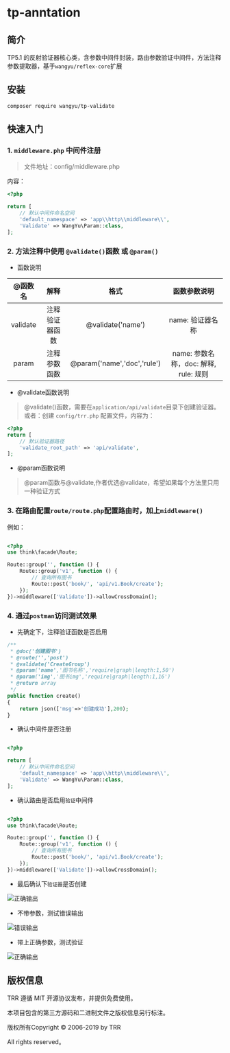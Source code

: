 # tp-anntation



## 简介

TP5.1 的反射验证器核心类，含参数中间件封装，路由参数验证中间件，方法注释参数提取器，基于`wangyu/reflex-core`扩展

## 安装

```bash
composer require wangyu/tp-validate
```

## 快速入门

### 1. `middleware.php` 中间件注册

> 文件地址：config/middleware.php

内容：
```php
<?php

return [
    // 默认中间件命名空间
    'default_namespace' => 'app\\http\\middleware\\',
    'Validate' => WangYu\Param::class,
];

```

### 2. 方法注释中使用 `@validate()`函数 或 `@param()`



- 函数说明

| @函数名 | 解释 | 格式 | 函数参数说明 |
| :---: | :---: | :---: | :---: |
| validate | 注释验证器函数| @validate('name') | name: 验证器名称 |
| param | 注释参数函数| @param('name','doc','rule') | name: 参数名称，doc: 解释, rule: 规则 |


- @validate函数说明
> @validate()函数，需要在`application/api/validate`目录下创建验证器。
或者：创建 `config/trr.php` 配置文件，内容为：
```php
<?php 
return [
    // 默认验证器路径
    'validate_root_path' => 'api/validate',
];
```

- @param函数说明

> @param函数与@validate,作者优选@validate，希望如果每个方法里只用一种验证方式


### 3. 在路由配置`route/route.php`配置路由时，加上`middleware()`

例如：

```php

<?php
use think\facade\Route;

Route::group('', function () {
    Route::group('v1', function () {
        // 查询所有图书
        Route::post('book/', 'api/v1.Book/create');
    });
})->middleware(['Validate'])->allowCrossDomain();
```

### 4. 通过`postman`访问测试效果

- 先确定下，注释验证函数是否启用

```php
/**
 * @doc('创建图书')
 * @route('','post')
 * @validate('CreateGroup')
 * @param('name','图书名称','require|graph|length:1,50')
 * @param('img','图书img','require|graph|length:1,16')
 * @return array
 */
public function create()
{
    return json(['msg'=>'创建成功'],200);
}
```

- 确认中间件是否注册

```php

<?php

return [
    // 默认中间件命名空间
    'default_namespace' => 'app\\http\\middleware\\',
    'Validate' => WangYu\Param::class,
];

```

- 确认路由是否启用`验证`中间件
```php

<?php
use think\facade\Route;

Route::group('', function () {
    Route::group('v1', function () {
        // 查询所有图书
        Route::post('book/', 'api/v1.Book/create');
    });
})->middleware(['Validate'])->allowCrossDomain();
```

- 最后确认下`验证器`是否创建

![正确输出](http://pu7s2yelz.bkt.clouddn.com/wangyu_validate_file_exited.png)


- 不带参数，测试错误输出

![错误输出](http://pu7s2yelz.bkt.clouddn.com/wangyu_validate_error.png)

- 带上正确参数，测试验证

![正确输出](http://pu7s2yelz.bkt.clouddn.com/wangyu_validate_success.png)



## 版权信息

TRR 遵循 MIT 开源协议发布，并提供免费使用。

本项目包含的第三方源码和二进制文件之版权信息另行标注。

版权所有Copyright © 2006-2019 by TRR

All rights reserved。